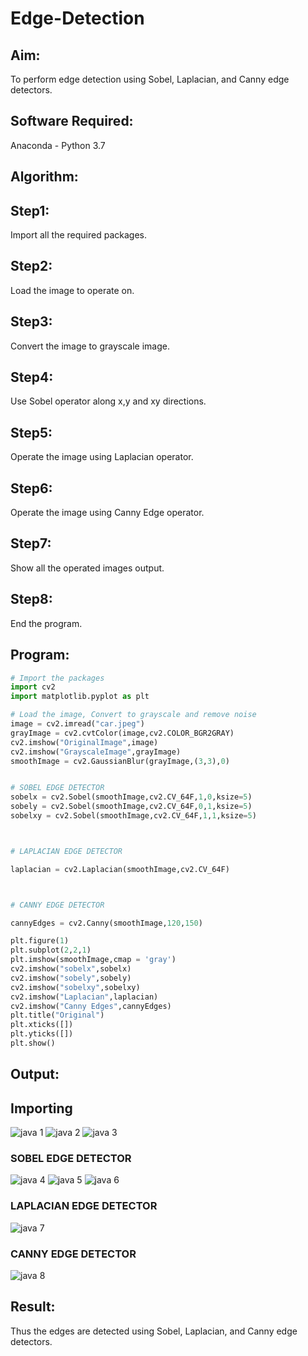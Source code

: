 # Edge-Detection
## Aim:
To perform edge detection using Sobel, Laplacian, and Canny edge detectors.

## Software Required:
Anaconda - Python 3.7

## Algorithm:
## Step1:
Import all the required packages.

## Step2:
Load the image to operate on.

## Step3:
Convert the image to grayscale image.

## Step4:
Use Sobel operator along x,y and xy directions.

## Step5:
Operate the image using Laplacian operator.

## Step6:
Operate the image using Canny Edge operator.

## Step7:
Show all the operated images output.

## Step8:
End the program.

 
## Program:

``` Python
# Import the packages
import cv2
import matplotlib.pyplot as plt

# Load the image, Convert to grayscale and remove noise
image = cv2.imread("car.jpeg")
grayImage = cv2.cvtColor(image,cv2.COLOR_BGR2GRAY)
cv2.imshow("OriginalImage",image)
cv2.imshow("GrayscaleImage",grayImage)
smoothImage = cv2.GaussianBlur(grayImage,(3,3),0)


# SOBEL EDGE DETECTOR
sobelx = cv2.Sobel(smoothImage,cv2.CV_64F,1,0,ksize=5)
sobely = cv2.Sobel(smoothImage,cv2.CV_64F,0,1,ksize=5)
sobelxy = cv2.Sobel(smoothImage,cv2.CV_64F,1,1,ksize=5)



# LAPLACIAN EDGE DETECTOR

laplacian = cv2.Laplacian(smoothImage,cv2.CV_64F)



# CANNY EDGE DETECTOR

cannyEdges = cv2.Canny(smoothImage,120,150)

plt.figure(1)
plt.subplot(2,2,1)
plt.imshow(smoothImage,cmap = 'gray')
cv2.imshow("sobelx",sobelx)
cv2.imshow("sobely",sobely)
cv2.imshow("sobelxy",sobelxy)
cv2.imshow("Laplacian",laplacian)
cv2.imshow("Canny Edges",cannyEdges)
plt.title("Original")
plt.xticks([])
plt.yticks([])
plt.show()

```
## Output:
## Importing

![java 1](https://user-images.githubusercontent.com/93427224/168482889-c13e0d6f-424c-479f-a5c9-0f37023eca40.png)
![java 2](https://user-images.githubusercontent.com/93427224/168483079-2507c54f-ab24-4242-838a-85183ddad7a3.png)
![java 3](https://user-images.githubusercontent.com/93427224/168483091-0fc22a60-b32f-4c01-a94b-189551d619a1.png)

### SOBEL EDGE DETECTOR

![java 4](https://user-images.githubusercontent.com/93427224/168482970-c7009920-b741-4eca-bc11-83d2777bb253.png)
![java 5](https://user-images.githubusercontent.com/93427224/168482973-a1212a5f-f490-4dfd-a165-236952be4c6f.png)
![java 6](https://user-images.githubusercontent.com/93427224/168482976-ca2904b6-a6fe-4a42-ba9d-3b1caa820188.png)


### LAPLACIAN EDGE DETECTOR

![java 7](https://user-images.githubusercontent.com/93427224/168482961-a1d171f6-baa1-4dfb-9de4-3df9b347c08e.png)


### CANNY EDGE DETECTOR

![java 8](https://user-images.githubusercontent.com/93427224/168482934-561db23e-e40e-4a1b-a8eb-de5858348704.png)


## Result:
Thus the edges are detected using Sobel, Laplacian, and Canny edge detectors.
